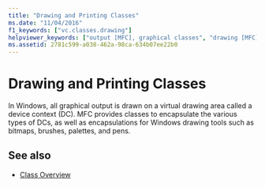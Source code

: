 ```yaml
---
title: "Drawing and Printing Classes"
ms.date: "11/04/2016"
f1_keywords: ["vc.classes.drawing"]
helpviewer_keywords: ["output [MFC], graphical classes", "drawing [MFC], classes", "printing classes [MFC]", "graphics [MFC], graphical output classes"]
ms.assetid: 2781c599-a038-462a-98ca-634b07ee22b0
---
```

# Drawing and Printing Classes

In Windows, all graphical output is drawn on a virtual drawing area called a device context (DC). MFC provides classes to encapsulate the various types of DCs, as well as encapsulations for Windows drawing tools such as bitmaps, brushes, palettes, and pens.

## See also

- [Class Overview](../mfc/class-library-overview.md)
